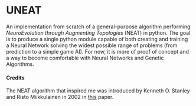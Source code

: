# UNEAT
An implementation from scratch of a general-purpose algorithm performing *NeuroEvolution through Augmenting Topologies* (NEAT) in python. The goal is to produce a single python module capable of both creating and training a Neural Network solving the widest possible range of problems (from prediction to a simple game AI). For now, it is more of proof of concept and a way to become comfortable with Neural Networks and Genetic Algorithms.

#### Credits
The NEAT algorithm that inspired me was introduced by Kenneth O. Stanley and Risto Miikkulainen in 2002 in [this](http://nn.cs.utexas.edu/downloads/papers/stanley.ec02.pdf) paper.
